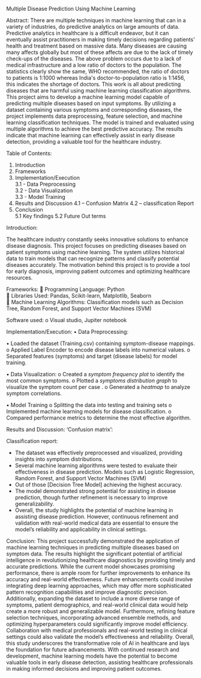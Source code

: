 Multiple Disease Prediction Using Machine Learning

Abstract:
There are multiple techniques in machine learning that can in a variety of industries, do predictive analytics on large amounts of data. Predictive analytics in healthcare is a difficult        endeavor, but it can eventually assist practitioners in making timely decisions regarding patients' health and treatment based on massive data. Many diseases are causing many affects globally but most of these affects are due to the lack of timely check-ups of the diseases. The above problem occurs due to a lack of medical infrastructure and a low ratio of doctors to the population. The statistics clearly show the same, WHO recommended, the ratio of doctors to patients is 1:1000 whereas India's doctor-to-population ratio is 1:1456, this indicates the shortage of doctors. This work is all about predicting diseases that are harmful using machine learning classification algorithms. 
This project aims to develop a machine learning model capable of predicting multiple diseases based on input symptoms. By utilizing a dataset containing various symptoms and corresponding diseases, the project implements data preprocessing, feature selection, and machine learning classification techniques. The model is trained and evaluated using multiple algorithms to achieve the best predictive accuracy. The results indicate that machine learning can effectively assist in early disease detection, providing a valuable tool for the healthcare industry.

Table of Contents:

1. Introduction  
2. Frameworks  
3. Implementation/Execution  
   3.1 - Data Preprocessing  
   3.2 - Data Visualization  
   3.3 - Model Training  
4. Results and Discussion 
   4.1 – Confusion Matrix
   4.2 – classification Report
5. Conclusion  
    5.1 Key findings
    5.2 Future Out terms

Introduction:

The healthcare industry constantly seeks innovative solutions to enhance disease diagnosis. This project focuses on predicting diseases based on patient symptoms using machine learning. The system utilizes historical data to train models that can recognize patterns and classify potential diseases accurately. The motivation behind this project is to provide a tool for early diagnosis, improving patient outcomes and optimizing healthcare resources.

Frameworks:
	Programming Language: Python  
	Libraries Used: Pandas, Scikit-learn, Matplotlib, Seaborn  
	Machine Learning Algorithms: Classification models such as Decision Tree, Random Forest, and Support Vector Machines (SVM)

Software used:
o	Visual studio, Jupiter notebook

Implementation/Execution:
•	Data Preprocessing:

•	Loaded the dataset (Training.csv) containing symptom-disease mappings.
o	Applied Label Encoder to encode disease labels into numerical values.
o	Separated features (symptoms) and target (disease labels) for model training.

 
•	Data Visualization:
o	Created a *symptom frequency plot* to identify the most common symptoms.
o	Plotted a *symptoms distribution graph* to visualize the symptom count per case .
o	Generated a *heatmap* to analyze symptom correlations.



•	Model Training
o	Splitting the data into testing and training sets
o	Implemented machine learning models for disease classification.
o	Compared performance metrics to determine the most effective algorithm.

 

Results and Discussion: 
‘Confusion matrix’:

 
Classification report:

 

- The dataset was effectively preprocessed and visualized, providing insights into symptom distributions.
- Several machine learning algorithms were tested to evaluate their effectiveness in disease prediction. Models such as Logistic Regression, Random Forest, and Support Vector Machines (SVM)
- Out of those [Decision Tree Model] achieving the highest accuracy.
- The model demonstrated strong potential for assisting in disease prediction, though further refinement is necessary to improve generalizability.
- Overall, the study highlights the potential of machine learning in assisting disease prediction. However, continuous refinement and validation with real-world medical data are essential to ensure the model’s reliability and applicability in clinical settings.

Conclusion:
This project successfully demonstrated the application of machine learning techniques in predicting multiple diseases based on symptom data. The results highlight the significant potential of artificial intelligence in revolutionizing healthcare diagnostics by providing timely and accurate predictions. While the current model showcases promising performance, there is ample room for further improvements to enhance its accuracy and real-world effectiveness.
Future enhancements could involve integrating deep learning approaches, which may offer more sophisticated pattern recognition capabilities and improve diagnostic precision. Additionally, expanding the dataset to include a more diverse range of symptoms, patient demographics, and real-world clinical data would help create a more robust and generalizable model.
Furthermore, refining feature selection techniques, incorporating advanced ensemble methods, and optimizing hyperparameters could significantly improve model efficiency. Collaboration with medical professionals and real-world testing in clinical settings could also validate the model’s effectiveness and reliability.
Overall, this study underscores the transformative role of AI in healthcare and lays the foundation for future advancements. With continued research and development, machine learning models have the potential to become valuable tools in early disease detection, assisting healthcare professionals in making informed decisions and improving patient outcomes.

